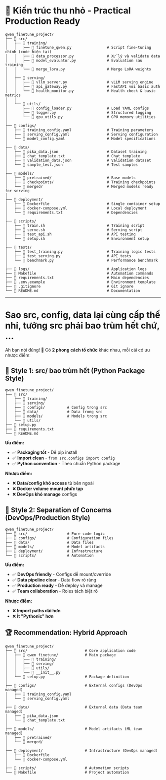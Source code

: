 # 🎯 **Kiến trúc thu nhỏ - Practical Production Ready**

```
qwen_finetune_project/
├── 📂 src/
│   ├── 📂 training/
│   │   ├── 📄 finetune_qwen.py                # Script fine-tuning chính (code hiện tại)
│   │   ├── 📄 data_processor.py               # Xử lý và validate data
│   │   ├── 📄 model_evaluator.py              # Evaluation sau training
│   │   └── 📄 merge_lora.py                   # Merge LoRA weights
│   │
│   ├── 📂 serving/
│   │   ├── 📄 vllm_server.py                  # vLLM serving engine
│   │   ├── 📄 api_gateway.py                  # FastAPI với basic auth
│   │   └── 📄 health_monitor.py               # Health check & basic metrics
│   │
│   └── 📂 utils/
│       ├── 📄 config_loader.py                # Load YAML configs
│       ├── 📄 logger.py                       # Structured logging
│       └── 📄 gpu_utils.py                    # GPU memory utilities
│
├── 📂 configs/
│   ├── 📄 training_config.yaml                # Training parameters
│   ├── 📄 serving_config.yaml                 # Serving configuration
│   └── 📄 model_config.yaml                   # Model specifications
│
├── 📂 data/
│   ├── 📄 pika_data.json                      # Dataset training
│   ├── 📄 chat_template.txt                   # Chat template
│   ├── 📄 validation_data.json                # Validation dataset
│   └── 📄 sample_test.json                    # Test samples
│
├── 📂 models/
│   ├── 📂 pretrained/                         # Base models
│   ├── 📂 checkpoints/                        # Training checkpoints
│   └── 📂 merged/                             # Merged models ready for serving
│
├── 📂 deployment/
│   ├── 📄 Dockerfile                          # Single container setup
│   ├── 📄 docker-compose.yml                  # Local deployment
│   └── 📄 requirements.txt                    # Dependencies
│
├── 📂 scripts/
│   ├── 📄 train.sh                            # Training script
│   ├── 📄 serve.sh                            # Serving script
│   ├── 📄 test_api.sh                         # API testing
│   └── 📄 setup.sh                            # Environment setup
│
├── 📂 tests/
│   ├── 📄 test_training.py                    # Training logic tests
│   ├── 📄 test_serving.py                     # API tests
│   └── 📄 benchmark.py                        # Performance benchmark
│
├── 📂 logs/                                   # Application logs
├── 📄 Makefile                                # Automation commands
├── 📄 requirements.txt                        # Main dependencies
├── 📄 .env.example                            # Environment template
├── 📄 .gitignore                              # Git ignore
└── 📄 README.md                               # Documentation
```

---

# Sao src, config, data lại cùng cấp thế nhỉ, tưởng src phải bao trùm hết chứ, ... 

Ah bạn nói đúng! 🤔 Có **2 phong cách tổ chức** khác nhau, mỗi cái có ưu nhược điểm:

## 🎯 **Style 1: src/ bao trùm hết (Python Package Style)**

```
qwen_finetune_project/
├── 📂 src/
│   ├── 📂 training/
│   ├── 📂 serving/
│   ├── 📂 configs/          # Config trong src
│   ├── 📂 data/             # Data trong src  
│   ├── 📂 models/           # Models trong src
│   └── 📂 utils/
├── 📄 setup.py
├── 📄 requirements.txt
└── 📄 README.md
```

**Ưu điểm:**
- ✅ **Packaging tốt** - Dễ pip install
- ✅ **Import clean** - `from src.configs import config`
- ✅ **Python convention** - Theo chuẩn Python package

**Nhược điểm:**
- ❌ **Data/config khó access** từ bên ngoài
- ❌ **Docker volume mount phức tạp**
- ❌ **DevOps khó manage** configs

## 🎯 **Style 2: Separation of Concerns (DevOps/Production Style)**

```
qwen_finetune_project/
├── 📂 src/                  # Pure code logic
├── 📂 configs/              # Configuration files
├── 📂 data/                 # Data files  
├── 📂 models/               # Model artifacts
├── 📂 deployment/           # Infrastructure
└── 📂 scripts/              # Automation
```

**Ưu điểm:**
- ✅ **DevOps friendly** - Configs dễ mount/override
- ✅ **Data pipeline clear** - Data flow rõ ràng
- ✅ **Production ready** - Dễ deploy và manage
- ✅ **Team collaboration** - Roles tách biệt rõ

**Nhược điểm:**
- ❌ **Import paths dài hơn**
- ❌ **Ít "Pythonic" hơn**

## 🏆 **Recommendation: Hybrid Approach**

```
qwen_finetune_project/
├── 📂 src/                          # Core application code
│   ├── 📂 qwen_finetune/            # Main package
│   │   ├── 📂 training/
│   │   ├── 📂 serving/
│   │   ├── 📂 utils/
│   │   └── 📄 __init__.py
│   └── 📄 setup.py                  # Package definition
│
├── 📂 configs/                      # External configs (DevOps managed)
│   ├── 📄 training_config.yaml
│   └── 📄 serving_config.yaml
│
├── 📂 data/                         # External data (Data team managed)
│   ├── 📄 pika_data.json
│   └── 📄 chat_template.txt
│
├── 📂 models/                       # Model artifacts (ML team managed)
│   ├── 📂 pretrained/
│   └── 📂 merged/
│
├── 📂 deployment/                   # Infrastructure (DevOps managed)
│   ├── 📄 Dockerfile
│   └── 📄 docker-compose.yml
│
├── 📂 scripts/                      # Automation scripts
└── 📄 Makefile                      # Project automation
```
